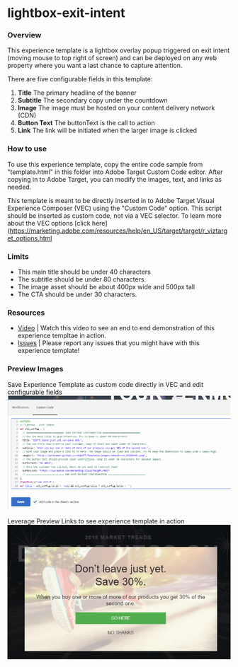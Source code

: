 # lightbox-exit-intent

### Overview
This experience template is a lightbox overlay popup triggered on exit intent (moving mouse to top right of screen) and can be deployed on any web property where you want a last chance to capture attention. 

There are five configurable fields in this template:
1. **Title** The primary headline of the banner
1. **Subtitle** The secondary copy under the countdown
1. **Image** The image must be hosted on your content delivery network (CDN)
1. **Button Text** The buttonText is the call to action
1. **Link**  The link will be initiated when the larger image is clicked


### How to use
To use this experience template, copy the entire code sample from "template.html" in this folder into Adobe Target Custom Code editor. After copying in to Adobe Target, you can modify the images, text, and links as needed.

This template is meant to be directly inserted in to Adobe Target Visual Experience Composer (VEC) using the "Custom Code" option. This script should be inserted as custom code, not via a VEC selector. To learn more about the VEC options [click here](https://marketing.adobe.com/resources/help/en_US/target/target/r_viztarget_options.html


### Limits
* This  main title should be under 40 characters
* The subtitle should be under 80 characters.
* The image asset should be about 400px wide and 500px tall
* The CTA should be under 30 characters.

### Resources
* [Video](TBD) | Watch this video to see an end to end demonstration of this experience templtae in action. 
* [Issues](https://github.com/Adobe-Marketing-Cloud/target-experience-templates/issues) | Please report any issues that you might have with this experience template! 

### Preview Images
Save Experience Template as custom code directly in VEC and edit configurable fields
![Screenshot 1](https://raw.githubusercontent.com/Adobe-Marketing-Cloud/target-experience-templates/master/lightbox-exit-intent/ext06a.png)


Leverage Preview Links to see experience template in action
![Screenshot 2](https://raw.githubusercontent.com/Adobe-Marketing-Cloud/target-experience-templates/master/lightbox-exit-intent/ext06b.png)

